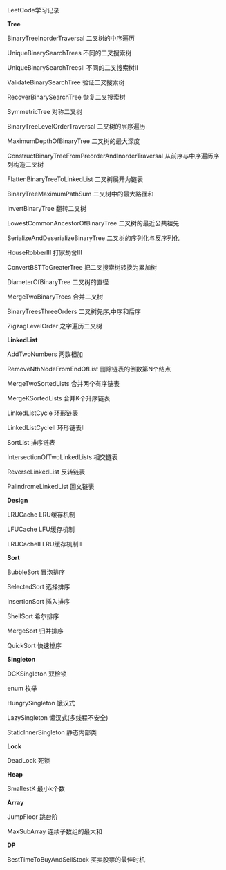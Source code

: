LeetCode学习记录

**Tree**

BinaryTreeInorderTraversal  二叉树的中序遍历

UniqueBinarySearchTrees 不同的二叉搜索树

UniqueBinarySearchTreesII 不同的二叉搜索树II

ValidateBinarySearchTree  验证二叉搜索树

RecoverBinarySearchTree  恢复二叉搜索树

SymmetricTree  对称二叉树

BinaryTreeLevelOrderTraversal  二叉树的层序遍历

MaximumDepthOfBinaryTree  二叉树的最大深度

ConstructBinaryTreeFromPreorderAndInorderTraversal  从前序与中序遍历序列构造二叉树

FlattenBinaryTreeToLinkedList 二叉树展开为链表

BinaryTreeMaximumPathSum 二叉树中的最大路径和

InvertBinaryTree 翻转二叉树

LowestCommonAncestorOfBinaryTree 二叉树的最近公共祖先

SerializeAndDeserializeBinaryTree 二叉树的序列化与反序列化

HouseRobberIII 打家劫舍III

ConvertBSTToGreaterTree 把二叉搜索树转换为累加树

DiameterOfBinaryTree 二叉树的直径

MergeTwoBinaryTrees 合并二叉树

BinaryTreesThreeOrders 二叉树先序,中序和后序

ZigzagLevelOrder 之字遍历二叉树

**LinkedList**

AddTwoNumbers 两数相加

RemoveNthNodeFromEndOfList 删除链表的倒数第N个结点

MergeTwoSortedLists 合并两个有序链表

MergeKSortedLists 合并K个升序链表

LinkedListCycle 环形链表
    
LinkedListCycleII 环形链表II

SortList 排序链表

IntersectionOfTwoLinkedLists 相交链表

ReverseLinkedList 反转链表

PalindromeLinkedList 回文链表

**Design**

LRUCache LRU缓存机制

LFUCache LFU缓存机制

LRUCacheII LRU缓存机制II

**Sort**

BubbleSort 冒泡排序

SelectedSort 选择排序

InsertionSort 插入排序

ShellSort 希尔排序

MergeSort 归并排序

QuickSort 快速排序

**Singleton**

DCKSingleton 双检锁

enum 枚举

HungrySingleton 饿汉式

LazySingleton 懒汉式(多线程不安全)

StaticInnerSingleton 静态内部类

**Lock**

DeadLock 死锁


**Heap**

SmallestK 最小k个数

**Array**

JumpFloor 跳台阶

MaxSubArray 连续子数组的最大和

**DP**

BestTimeToBuyAndSellStock 买卖股票的最佳时机